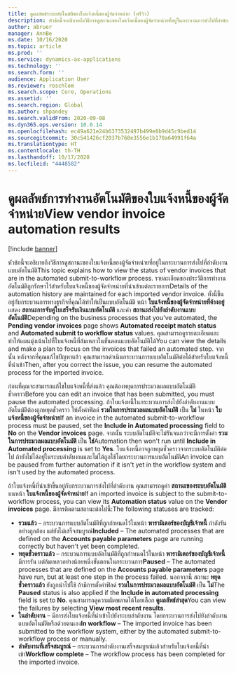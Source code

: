```yaml
---
title: ดูผลลัพธ์ระบบอัตโนมัติของใบแจ้งหนี้ของผู้จัดจำหน่าย (พรีวิว)
description: หัวข้อนี้จะอธิบายถึงวิธีการดูสถานะของใบแจ้งหนี้ของผู้จัดจำหน่ายที่อยู่ในกระบวนการส่งไปที่ลำดับงานแบบอัตโนมัติ
author: abruer
manager: AnnBe
ms.date: 10/16/2020
ms.topic: article
ms.prod: ''
ms.service: dynamics-ax-applications
ms.technology: ''
ms.search.form: ''
audience: Application User
ms.reviewer: roschlom
ms.search.scope: Core, Operations
ms.assetid: ''
ms.search.region: Global
ms.author: shpandey
ms.search.validFrom: 2020-09-08
ms.dyn365.ops.version: 10.0.14
ms.openlocfilehash: ec49a621e24b6373532497b499e8b9d45c9bed14
ms.sourcegitcommit: 30c541426cf2037b768e3556e1b170a64991f64a
ms.translationtype: HT
ms.contentlocale: th-TH
ms.lasthandoff: 10/17/2020
ms.locfileid: "4448582"
---
```

# <a name="view-vendor-invoice-automation-results"></a><span data-ttu-id="d6492-103">ดูผลลัพธ์การทำงานอัตโนมัติของใบแจ้งหนี้ของผู้จัดจำหน่าย</span><span class="sxs-lookup"><span data-stu-id="d6492-103">View vendor invoice automation results</span></span>

[!include [banner](../includes/banner.md)]

<span data-ttu-id="d6492-104">หัวข้อนี้จะอธิบายถึงวิธีการดูสถานะของใบแจ้งหนี้ของผู้จัดจำหน่ายที่อยู่ในกระบวนการส่งไปที่ลำดับงานแบบอัตโนมัติ</span><span class="sxs-lookup"><span data-stu-id="d6492-104">This topic explains how to view the status of vendor invoices that are in the automated submit-to-workflow process.</span></span> <span data-ttu-id="d6492-105">รายละเอียดของประวัติการทำงานอัตโนมัติถูกรักษาไว้สำหรับใบแจ้งหนี้ของผู้จัดจำหน่ายที่นำเข้าแต่ละรายการ</span><span class="sxs-lookup"><span data-stu-id="d6492-105">Details of the automation history are maintained for each imported vendor invoice.</span></span> <span data-ttu-id="d6492-106">ทั้งนี้ขึ้นอยู่กับกระบวนการทางธุรกิจที่คุณได้ทำให้เป็นแบบอัตโนมัติ หน้า **ใบแจ้งหนี้ของผู้จัดจำหน่ายที่ค้างอยู่** แสดง **สถานะการจับคู่ใบเสร็จรับเงินแบบอัตโนมัติ** และค่า **สถานะส่งไปยังลำดับงานแบบอัตโนมัติ**</span><span class="sxs-lookup"><span data-stu-id="d6492-106">Depending on the business processes that you've automated, the **Pending vendor invoices** page shows **Automated receipt match status** and **Automated submit to workflow status** values.</span></span> <span data-ttu-id="d6492-107">คุณสามารถดูรายละเอียดและทำให้แผนมุ่งเน้นไปที่ใบแจ้งหนี้ที่ล้มเหลวในขั้นตอนแบบอัตโนมัติได้</span><span class="sxs-lookup"><span data-stu-id="d6492-107">You can view the details and make a plan to focus on the invoices that failed an automated step.</span></span> <span data-ttu-id="d6492-108">จากนั้น หลังจากที่คุณแก้ไขปัญหาแล้ว คุณสามารถดำเนินกระบวนการแบบอัตโนมัติต่อได้สำหรับใบแจ้งหนี้ที่นำเข้า</span><span class="sxs-lookup"><span data-stu-id="d6492-108">Then, after you correct the issue, you can resume the automated process for the imported invoice.</span></span>

<span data-ttu-id="d6492-109">ก่อนที่คุณจะสามารถแก้ไขใบแจ้งหนี้ที่ส่งแล้ว คุณต้องหยุดการประมวลผลแบบอัตโนมัติชั่วคราว</span><span class="sxs-lookup"><span data-stu-id="d6492-109">Before you can edit an invoice that has been submitted, you must pause the automated processing.</span></span> <span data-ttu-id="d6492-110">ถ้าใบแจ้งหนี้ในกระบวนการส่งไปยังลำดับงานแบบอัตโนมัติต้องถูกหยุดชั่วคราว ให้ตั้งค่าฟิลด์ **รวมในการประมวลผลแบบอัตโนมัติ** เป็น **ไม่** ในหน้า **ใบแจ้งหนี้ของผู้จัดจำหน่าย**</span><span class="sxs-lookup"><span data-stu-id="d6492-110">If an invoice in the automated submit-to-workflow process must be paused, set the **Include in Automated processing** field to **No** on the **Vendor invoices** page.</span></span> <span data-ttu-id="d6492-111">จากนั้น ระบบอัตโนมัติจะไม่รันจนกว่าจะมีการตั้งค่า **รวมในการประมวลผลแบบอัตโนมัติ** เป็น **ใช่**</span><span class="sxs-lookup"><span data-stu-id="d6492-111">Automation then won't run until **Include in Automated processing** is set to **Yes**.</span></span> <span data-ttu-id="d6492-112">ใบแจ้งหนี้อาจถูกหยุดชั่วคราวจากระบบอัตโนมัติต่อไป ถ้ายังไม่ได้อยู่ในระบบลำดับงานและไม่ได้ถูกใช้โดยกระบวนการแบบอัตโนมัติ</span><span class="sxs-lookup"><span data-stu-id="d6492-112">An invoice can be paused from further automation if it isn't yet in the workflow system and isn't used by the automated process.</span></span>

<span data-ttu-id="d6492-113">ถ้าใบแจ้งหนี้ที่นำเข้าขึ้นอยู่กับกระบวนการส่งไปที่ลำดับงาน คุณสามารถดูค่า **สถานะของระบบอัตโนมัติ** บนหน้า **ใบแจ้งหนี้ของผู้จัดจำหน่าย**</span><span class="sxs-lookup"><span data-stu-id="d6492-113">If an imported invoice is subject to the submit-to-workflow process, you can view its **Automation status** value on the **Vendor invoices** page.</span></span> <span data-ttu-id="d6492-114">มีการติดตามสถานะต่อไปนี้:</span><span class="sxs-lookup"><span data-stu-id="d6492-114">The following statuses are tracked:</span></span>

- <span data-ttu-id="d6492-115">**รวมแล้ว** – กระบวนการแบบอัตโนมัติที่ถูกกำหนดไว้ในหน้า **พารามิเตอร์ของบัญชีเจ้าหนี้** กำลังรันอย่างถูกต้อง แต่ยังไม่เสร็จสมบูรณ์</span><span class="sxs-lookup"><span data-stu-id="d6492-115">**Included** – The automated processes that are defined on the **Accounts payable parameters** page are running correctly but haven't yet been completed.</span></span>
- <span data-ttu-id="d6492-116">**หยุดชั่วคราวแล้ว** – กระบวนการแบบอัตโนมัติที่ถูกกำหนดไว้ในหน้า **พารามิเตอร์ของบัญชีเจ้าหนี้** มีการรัน แต่ล้มเหลวอย่างน้อยหนึ่งขั้นตอนในกระบวนการ</span><span class="sxs-lookup"><span data-stu-id="d6492-116">**Paused** – The automated processes that are defined on the **Accounts payable parameters** page have run, but at least one step in the process failed.</span></span> <span data-ttu-id="d6492-117">นอกจากนี้ สถานะ **หยุดชั่วคราวแล้ว** ยังถูกนำไปใช้ ถ้ามีการตั้งค่าฟิลด์ **รวมในการประมวลผลแบบอัตโนมัติ** เป็น **ไม่**</span><span class="sxs-lookup"><span data-stu-id="d6492-117">The **Paused** status is also applied if the **Include in automated processing** field is set to **No**.</span></span> <span data-ttu-id="d6492-118">คุณสามารถดูความผิดพลาดได้โดยเลือก **ดูผลลัพธ์ล่าสุด**</span><span class="sxs-lookup"><span data-stu-id="d6492-118">You can view the failures by selecting **View most recent results**.</span></span>
- <span data-ttu-id="d6492-119">**ในลำดับงาน** – มีการส่งใบแจ้งหนี้ที่นำเข้าไปยังระบบลำดับงาน โดยกระบวนการส่งไปยังลำดับงานแบบอัตโนมัติหรือด้วยตนเอง</span><span class="sxs-lookup"><span data-stu-id="d6492-119">**In workflow** – The imported invoice has been submitted to the workflow system, either by the automated submit-to-workflow process or manually.</span></span>
- <span data-ttu-id="d6492-120">**ลำดับงานที่เสร็จสมบูรณ์** – กระบวนการลำดับงานเสร็จสมบูรณ์แล้วสำหรับใบแจ้งหนี้ที่นำเข้า</span><span class="sxs-lookup"><span data-stu-id="d6492-120">**Workflow complete** – The workflow process has been completed for the imported invoice.</span></span>

